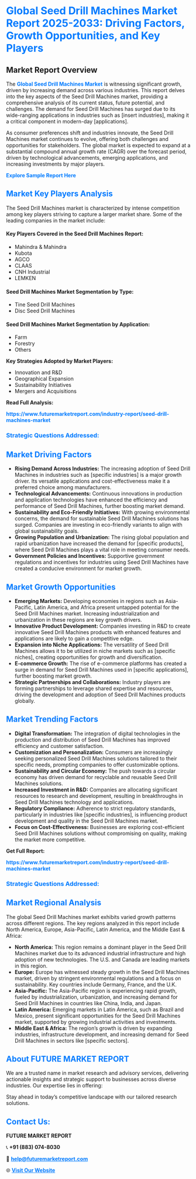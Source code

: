 <h1 style="color: #007BFF;">Global Seed Drill Machines Market Report 2025-2033: Driving Factors, Growth Opportunities, and Key Players</h1>

<section id="overview">
<h2>Market Report Overview</h2>
<p>The <a href="https://www.futuremarketreport.com/industry-report/seed-drill-machines-market" style="color: #007BFF; text-decoration: none;"><strong>Global Seed Drill Machines Market</strong></a> is witnessing significant growth, driven by increasing demand across various industries. This report delves into the key aspects of the Seed Drill Machines market, providing a comprehensive analysis of its current status, future potential, and challenges. The demand for Seed Drill Machines has surged due to its wide-ranging applications in industries such as [insert industries], making it a critical component in modern-day [applications].</p>
<p>As consumer preferences shift and industries innovate, the Seed Drill Machines market continues to evolve, offering both challenges and opportunities for stakeholders. The global market is expected to expand at a substantial compound annual growth rate (CAGR) over the forecast period, driven by technological advancements, emerging applications, and increasing investments by major players.</p>
</section>

<section id="overview">
<p><a href="https://www.futuremarketreport.com/request-sample/reportId=84808" style="color: #007BFF; text-decoration: none;"><strong>Explore Sample Report Here</strong></a></p>
</section>

<section id="key-players">
<h2 style="color: #007BFF;">Market Key Players Analysis</h2>
<p>The Seed Drill Machines market is characterized by intense competition among key players striving to capture a larger market share. Some of the leading companies in the market include:</p>
<h4>Key Players Covered in the Seed Drill Machines Report:</h4>
<ul><li>Mahindra &amp; Mahindra</li><li>Kubota</li><li>AGCO</li><li>CLAAS</li><li>CNH Industrial</li><li>LEMKEN</li></ul>
<h4>Seed Drill Machines Market Segmentation by Type:</h4>
<ul><li>Tine Seed Drill Machines</li><li>Disc Seed Drill Machines</li></ul>

<h4>Seed Drill Machines Market Segmentation by Application:</h4>
<ul><li>Farm</li><li>Forestry</li><li>Others</li></ul>
<p><strong>Key Strategies Adopted by Market Players:</strong></p>
<ul>
<li>Innovation and R&D</li>
<li>Geographical Expansion</li>
<li>Sustainability Initiatives</li>
<li>Mergers and Acquisitions</li>
</ul>
</section>

<section>
<p><strong>Read Full Analysis: </strong></p><a href="https://www.futuremarketreport.com/industry-report/seed-drill-machines-market" style="color: #007BFF; text-decoration: none;"><strong>https://www.futuremarketreport.com/industry-report/seed-drill-machines-market</strong></a>
<h3 style="color: #007BFF;">Strategic Questions Addressed:</h3>
</section>

<section id="driving-factors">
<h2 style="color: #007BFF;">Market Driving Factors</h2>
<ul>
<li><strong>Rising Demand Across Industries:</strong> The increasing adoption of Seed Drill Machines in industries such as [specific industries] is a major growth driver. Its versatile applications and cost-effectiveness make it a preferred choice among manufacturers.</li>
<li><strong>Technological Advancements:</strong> Continuous innovations in production and application technologies have enhanced the efficiency and performance of Seed Drill Machines, further boosting market demand.</li>
<li><strong>Sustainability and Eco-Friendly Initiatives:</strong> With growing environmental concerns, the demand for sustainable Seed Drill Machines solutions has surged. Companies are investing in eco-friendly variants to align with global sustainability goals.</li>
<li><strong>Growing Population and Urbanization:</strong> The rising global population and rapid urbanization have increased the demand for [specific products], where Seed Drill Machines plays a vital role in meeting consumer needs.</li>
<li><strong>Government Policies and Incentives:</strong> Supportive government regulations and incentives for industries using Seed Drill Machines have created a conducive environment for market growth.</li>
</ul>
</section>

<section id="growth-opportunities">
<h2 style="color: #007BFF;">Market Growth Opportunities</h2>
<ul>
<li><strong>Emerging Markets:</strong> Developing economies in regions such as Asia-Pacific, Latin America, and Africa present untapped potential for the Seed Drill Machines market. Increasing industrialization and urbanization in these regions are key growth drivers.</li>
<li><strong>Innovative Product Development:</strong> Companies investing in R&D to create innovative Seed Drill Machines products with enhanced features and applications are likely to gain a competitive edge.</li>
<li><strong>Expansion into Niche Applications:</strong> The versatility of Seed Drill Machines allows it to be utilized in niche markets such as [specific niches], creating opportunities for growth and diversification.</li>
<li><strong>E-commerce Growth:</strong> The rise of e-commerce platforms has created a surge in demand for Seed Drill Machines used in [specific applications], further boosting market growth.</li>
<li><strong>Strategic Partnerships and Collaborations:</strong> Industry players are forming partnerships to leverage shared expertise and resources, driving the development and adoption of Seed Drill Machines products globally.</li>
</ul>
</section>

<section id="trending-factors">
<h2 style="color: #007BFF;">Market Trending Factors</h2>
<ul>
<li><strong>Digital Transformation:</strong> The integration of digital technologies in the production and distribution of Seed Drill Machines has improved efficiency and customer satisfaction.</li>
<li><strong>Customization and Personalization:</strong> Consumers are increasingly seeking personalized Seed Drill Machines solutions tailored to their specific needs, prompting companies to offer customizable options.</li>
<li><strong>Sustainability and Circular Economy:</strong> The push towards a circular economy has driven demand for recyclable and reusable Seed Drill Machines solutions.</li>
<li><strong>Increased Investment in R&D:</strong> Companies are allocating significant resources to research and development, resulting in breakthroughs in Seed Drill Machines technology and applications.</li>
<li><strong>Regulatory Compliance:</strong> Adherence to strict regulatory standards, particularly in industries like [specific industries], is influencing product development and quality in the Seed Drill Machines market.</li>
<li><strong>Focus on Cost-Effectiveness:</strong> Businesses are exploring cost-efficient Seed Drill Machines solutions without compromising on quality, making the market more competitive.</li>
</ul>
</section>

<section>
<p><strong>Get Full Report: </strong></p><a href="https://www.futuremarketreport.com/industry-report/seed-drill-machines-market" style="color: #007BFF; text-decoration: none;"><strong>https://www.futuremarketreport.com/industry-report/seed-drill-machines-market</strong></a>
<h3 style="color: #007BFF;">Strategic Questions Addressed:</h3>
</section>


<section id="regional-analysis">
<h2 style="color: #007BFF;">Market Regional Analysis</h2>
<p>The global Seed Drill Machines market exhibits varied growth patterns across different regions. The key regions analyzed in this report include North America, Europe, Asia-Pacific, Latin America, and the Middle East & Africa:</p>
<ul>
<li><strong>North America:</strong> This region remains a dominant player in the Seed Drill Machines market due to its advanced industrial infrastructure and high adoption of new technologies. The U.S. and Canada are leading markets in this region.</li>
<li><strong>Europe:</strong> Europe has witnessed steady growth in the Seed Drill Machines market, driven by stringent environmental regulations and a focus on sustainability. Key countries include Germany, France, and the U.K.</li>
<li><strong>Asia-Pacific:</strong> The Asia-Pacific region is experiencing rapid growth, fueled by industrialization, urbanization, and increasing demand for Seed Drill Machines in countries like China, India, and Japan.</li>
<li><strong>Latin America:</strong> Emerging markets in Latin America, such as Brazil and Mexico, present significant opportunities for the Seed Drill Machines market, supported by growing industrial activities and investments.</li>
<li><strong>Middle East & Africa:</strong> The region’s growth is driven by expanding industries, infrastructure development, and increasing demand for Seed Drill Machines in sectors like [specific sectors].</li>
</ul>
</section>

<footer>
<h2 style="color: #007BFF;">About FUTURE MARKET REPORT</h2>
<p>We are a trusted name in market research and advisory services, delivering actionable insights and strategic support to businesses across diverse industries. Our expertise lies in offering:</p>

<p>Stay ahead in today’s competitive landscape with our tailored research solutions.</p>

<h2 style="color: #007BFF;">Contact Us:</h2>
<p><strong>FUTURE MARKET REPORT</strong></p>
<p>📞 <strong>+91 (883) 074-8030</strong></p>
<p>📧 <strong><a href="mailto:help@futuremarketreport.com" style="color: #007BFF;">help@futuremarketreport.com</a></strong></p>
<p>🌐 <strong><a href="https://www.futuremarketreport.com/" style="color: #007BFF;">Visit Our Website</a></strong></p>
</footer>